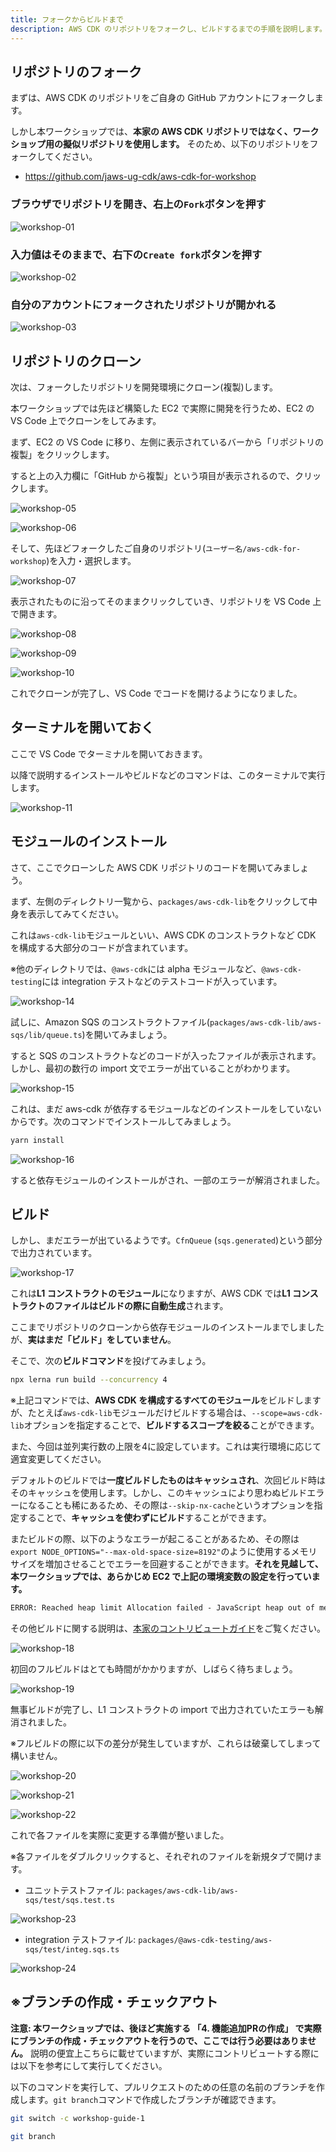 ```yaml
---
title: フォークからビルドまで
description: AWS CDK のリポジトリをフォークし、ビルドするまでの手順を説明します。
---
```


## リポジトリのフォーク

まずは、AWS CDK のリポジトリをご自身の GitHub アカウントにフォークします。

しかし本ワークショップでは、**本家の AWS CDK リポジトリではなく、ワークショップ用の擬似リポジトリを使用します。** そのため、以下のリポジトリをフォークしてください。

- <https://github.com/jaws-ug-cdk/aws-cdk-for-workshop>

### ブラウザでリポジトリを開き、右上の`Fork`ボタンを押す

![workshop-01](./images/workshop-01.png)

### 入力値はそのままで、右下の`Create fork`ボタンを押す

![workshop-02](./images/workshop-02.png)

### 自分のアカウントにフォークされたリポジトリが開かれる

![workshop-03](./images/workshop-03.png)

## リポジトリのクローン

次は、フォークしたリポジトリを開発環境にクローン(複製)します。

本ワークショップでは先ほど構築した EC2 で実際に開発を行うため、EC2 の VS Code 上でクローンをしてみます。

まず、EC2 の VS Code に移り、左側に表示されているバーから「リポジトリの複製」をクリックします。

すると上の入力欄に「GitHub から複製」という項目が表示されるので、クリックします。

![workshop-05](./images/workshop-05.png)

![workshop-06](./images/workshop-06.png)

そして、先ほどフォークしたご自身のリポジトリ(`ユーザー名/aws-cdk-for-workshop`)を入力・選択します。

![workshop-07](./images/workshop-07.png)

表示されたものに沿ってそのままクリックしていき、リポジトリを VS Code 上で開きます。

![workshop-08](./images/workshop-08.png)

![workshop-09](./images/workshop-09.png)

![workshop-10](./images/workshop-10.png)

これでクローンが完了し、VS Code でコードを開けるようになりました。

## ターミナルを開いておく

ここで VS Code でターミナルを開いておきます。

以降で説明するインストールやビルドなどのコマンドは、このターミナルで実行します。

![workshop-11](./images/workshop-11.png)

## モジュールのインストール

さて、ここでクローンした AWS CDK リポジトリのコードを開いてみましょう。

まず、左側のディレクトリ一覧から、`packages/aws-cdk-lib`をクリックして中身を表示してみてください。

これは`aws-cdk-lib`モジュールといい、AWS CDK のコンストラクトなど CDK を構成する大部分のコードが含まれています。

※他のディレクトリでは、`@aws-cdk`には alpha モジュールなど、`@aws-cdk-testing`には integration テストなどのテストコードが入っています。

![workshop-14](./images/workshop-14.png)

試しに、Amazon SQS のコンストラクトファイル(`packages/aws-cdk-lib/aws-sqs/lib/queue.ts`)を開いてみましょう。

すると SQS のコンストラクトなどのコードが入ったファイルが表示されます。しかし、最初の数行の import 文でエラーが出ていることがわかります。

![workshop-15](./images/workshop-15.png)

これは、まだ aws-cdk が依存するモジュールなどのインストールをしていないからです。次のコマンドでインストールしてみましょう。

```sh
yarn install
```

![workshop-16](./images/workshop-16.png)

すると依存モジュールのインストールがされ、一部のエラーが解消されました。

## ビルド

しかし、まだエラーが出ているようです。`CfnQueue` (`sqs.generated`)という部分で出力されています。

![workshop-17](./images/workshop-17.png)

これは**L1 コンストラクトのモジュール**になりますが、AWS CDK では**L1 コンストラクトのファイルはビルドの際に自動生成**されます。

ここまでリポジトリのクローンから依存モジュールのインストールまでしましたが、**実はまだ「ビルド」をしていません**。

そこで、次の**ビルドコマンド**を投げてみましょう。

```sh
npx lerna run build --concurrency 4
```

※上記コマンドでは、**AWS CDK を構成するすべてのモジュール**をビルドしますが、たとえば`aws-cdk-lib`モジュールだけビルドする場合は、`--scope=aws-cdk-lib`オプションを指定することで、**ビルドするスコープを絞る**ことができます。

また、今回は並列実行数の上限を4に設定しています。これは実行環境に応じて適宜変更してください。

デフォルトのビルドでは**一度ビルドしたものはキャッシュされ**、次回ビルド時はそのキャッシュを使用します。しかし、このキャッシュにより思わぬビルドエラーになることも稀にあるため、その際は`--skip-nx-cache`というオプションを指定することで、**キャッシュを使わずにビルド**することができます。

またビルドの際、以下のようなエラーが起こることがあるため、その際は`export NODE_OPTIONS="--max-old-space-size=8192"`のように使用するメモリサイズを増加させることでエラーを回避することができます。**それを見越して、本ワークショップでは、あらかじめ EC2 で上記の環境変数の設定を行っています。**

```txt
ERROR: Reached heap limit Allocation failed - JavaScript heap out of memory
```

その他ビルドに関する説明は、[本家のコントリビュートガイド](https://github.com/aws/aws-cdk/blob/main/CONTRIBUTING.md#building-aws-cdk-lib)をご覧ください。

![workshop-18](./images/workshop-18.png)

初回のフルビルドはとても時間がかかりますが、しばらく待ちましょう。

![workshop-19](./images/workshop-19.png)

無事ビルドが完了し、L1 コンストラクトの import で出力されていたエラーも解消されました。

※フルビルドの際に以下の差分が発生していますが、これらは破棄してしまって構いません。

![workshop-20](./images/workshop-20.png)

![workshop-21](./images/workshop-21.png)

![workshop-22](./images/workshop-22.png)

これで各ファイルを実際に変更する準備が整いました。

※各ファイルをダブルクリックすると、それぞれのファイルを新規タブで開けます。

- ユニットテストファイル: `packages/aws-cdk-lib/aws-sqs/test/sqs.test.ts`

![workshop-23](./images/workshop-23.png)

- integration テストファイル: `packages/@aws-cdk-testing/aws-sqs/test/integ.sqs.ts`

![workshop-24](./images/workshop-24.png)

## ※ブランチの作成・チェックアウト

**注意: 本ワークショップでは、後ほど実施する 「4. 機能追加PRの作成」 で実際にブランチの作成・チェックアウトを行うので、ここでは行う必要はありません。**
説明の便宜上こちらに載せていますが、実際にコントリビュートする際には以下を参考にして実行してください。

以下のコマンドを実行して、プルリクエストのための任意の名前のブランチを作成します。`git branch`コマンドで作成したブランチが確認できます。

```sh
git switch -c workshop-guide-1

git branch
```
